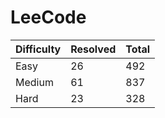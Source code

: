 # LeeCode

| Difficulty | Resolved | Total |
| :--------- | :------- | :---- |
| Easy       | 26       | 492   |
| Medium     | 61       | 837   |
| Hard       | 23       | 328   |
